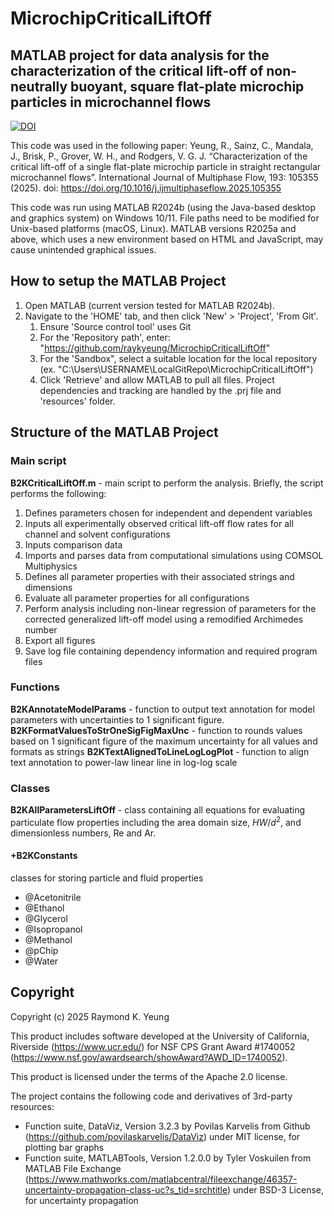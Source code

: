 # MicrochipCriticalLiftOff

## MATLAB project for data analysis for the characterization of the critical lift-off of non-neutrally buoyant, square flat-plate microchip particles in microchannel flows
[![DOI](https://zenodo.org/badge/DOI/10.5281/zenodo.17082194.svg)](https://doi.org/10.5281/zenodo.17082194)

This code was used in the following paper:
Yeung, R., Sainz, C., Mandala, J., Brisk, P., Grover, W. H., and Rodgers, V. G. J. “Characterization of the critical lift-off of a single flat-plate microchip particle in straight rectangular microchannel flows”. International Journal of Multiphase Flow, 193: 105355 (2025). doi: https://doi.org/10.1016/j.ijmultiphaseflow.2025.105355

This code was run using MATLAB R2024b (using the Java-based desktop and graphics system) on Windows 10/11. File paths need to be modified for Unix-based platforms (macOS, Linux). MATLAB versions R2025a and above, which uses a new environment based on HTML and JavaScript, may cause unintended graphical issues.

## How to setup the MATLAB Project
1. Open MATLAB (current version tested for MATLAB R2024b).
2. Navigate to the 'HOME' tab, and then click 'New' > 'Project', 'From Git'.
    1. Ensure 'Source control tool' uses Git
    2. For the 'Repository path', enter: "https://github.com/raykyeung/MicrochipCriticalLiftOff"
    3. For the 'Sandbox", select a suitable location for the local repository (ex. "C:\Users\USERNAME\LocalGitRepo\MicrochipCriticalLiftOff")
    4. Click 'Retrieve' and allow MATLAB to pull all files. Project dependencies and tracking are handled by the .prj file and 'resources' folder.

## Structure of the MATLAB Project
### Main script
**B2KCriticalLiftOff.m** - main script to perform the analysis. Briefly, the script performs the following:
1. Defines parameters chosen for independent and dependent variables
2. Inputs all experimentally observed critical lift-off flow rates for all channel and solvent configurations
3. Inputs comparison data
4. Imports and parses data from computational simulations using COMSOL Multiphysics
5. Defines all parameter properties with their associated strings and dimensions
6. Evaluate all parameter properties for all configurations
7. Perform analysis including non-linear regression of parameters for the corrected generalized lift-off model using a remodified Archimedes number
8. Export all figures
9. Save log file containing dependency information and required program files

### Functions
**B2KAnnotateModelParams** - function to output text annotation for model parameters with uncertainties to 1 significant figure.
**B2KFormatValuesToStrOneSigFigMaxUnc** - function to rounds values based on 1 significant figure of the maximum uncertainty for all values and formats as strings
**B2KTextAlignedToLineLogLogPlot** - function to align text annotation to power-law linear line in log-log scale
### Classes
**B2KAllParametersLiftOff** - class containing all equations for evaluating particulate flow properties including the area domain size, $HW/d^2$, and dimensionless numbers, $\mathrm{Re}$ and $\mathrm{Ar}$.
#### +B2KConstants
classes for storing particle and fluid properties
* @Acetonitrile
* @Ethanol
* @Glycerol
* @Isopropanol
* @Methanol
* @pChip
* @Water

## Copyright
Copyright (c) 2025 Raymond K. Yeung

This product includes software developed at the University of California, Riverside (https://www.ucr.edu/) for NSF CPS Grant Award #1740052 (https://www.nsf.gov/awardsearch/showAward?AWD_ID=1740052).

This product is licensed under the terms of the Apache 2.0 license.

The project contains the following code and derivatives of 3rd-party resources:
* Function suite, DataViz, Version 3.2.3 by Povilas Karvelis from Github (https://github.com/povilaskarvelis/DataViz) under MIT license, for plotting bar graphs
* Function suite, MATLABTools, Version 1.2.0.0 by Tyler Voskuilen from MATLAB File Exchange (https://www.mathworks.com/matlabcentral/fileexchange/46357-uncertainty-propagation-class-uc?s_tid=srchtitle) under BSD-3 License, for uncertainty propagation